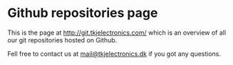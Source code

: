 # Github repositories page

This is the page at <http://git.tkjelectronics.com/> which is an overview of all our git repositories hosted on Github.

Fell free to contact us at <a href="mailto:mail@tkjelectronics.dk?subject=git.tkjelectronics.com/">mail@tkjelectronics.dk</a> if you got any questions.